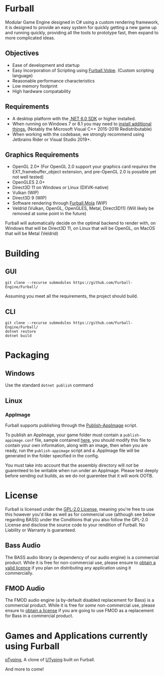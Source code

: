 # Furball

Modular Game Engine designed in C# using a custom rendering framework, it is designed to provide an easy system for quickly getting a new game up and running quickly, providing all the tools to prototype fast, then expand to more complicated ideas.

## Objectives

* Ease of development and startup
* Easy Incorporation of Scripting using [Furball.Volpe](https://github.com/Furball-Engine/Furball.Volpe). (Custom scripting language)
* Reasonable performance characteristics
* Low memory footprint
* High hardware compatability

## Requirements

* A desktop platform with the [.NET 6.0 SDK](https://dotnet.microsoft.com/download) or higher installed.
* When running on Windows 7 or 8.1 you may need to [install additional things.](https://docs.microsoft.com/en-us/dotnet/core/install/windows?tabs=net50&pivots=os-windows#dependencies) (Notably the Microsoft Visual C++ 2015-2019 Redistributable)
* When working with the codebase, we strongly recommend using Jetbrains Rider or Visual Studio 2019+.

## Graphics Requirements

* OpenGL 2.0* (For OpenGL 2.0 support your graphics card *requires* the EXT_framebuffer_object extension, and pre-OpenGL 2.0 is possible yet not well tested)
* OpenGLES 2.0+
* Direct3D 11 on Windows or Linux (DXVK-native)
* Vulkan (WIP)
* Direct3D 9 (WIP)
* Software rendering through [Furball.Mola](https://github.com/Furball-Engine/Furball.Mola) (WIP)
* Veldrid (Vulkan, OpenGL, OpenGLES, Metal, Direct3D11) (Will likely be removed at some point in the future)

Furball will automatically decide on the optimal backend to render with, on Windows that will be Direct3D 11, on Linux that will be OpenGL, on MacOS that will be Metal (Veldrid)

# Building

## GUI

`git clone --recurse submodules https://github.com/Furball-Engine/Furball/`

Assuming you meet all the requirements, the project should build.

## CLI

`git clone --recurse submodules https://github.com/Furball-Engine/Furball/`<br>
`dotnet restore`<br>
`dotnet build`

# Packaging

## Windows

Use the standard `dotnet publish` command

## Linux

### AppImage

Furball supports publishing through the [Publish-AppImage](https://github.com/kuiperzone/Publish-AppImage/) script.

To publish an AppImage, your game folder must contain a `publish-appimage.conf` file, sample contained [here](https://github.com/Furball-Engine/Furball/blob/master/Furball.Game/publish-appimage.conf), you should modify this file to contain your own information, along with an image, then when you are ready, run the `publish-appimage` script and a .AppImage file will be generated in the folder specified in the config.

You must take into account that the assembly directory will *not* be guarenteed to be writable when run under an AppImage. Please test deeply before sending out builds, as we do not guarentee that it will work OOTB.

# License

Furball is licensed under the [GPL-2.0 License](https://github.com/Furball-Engine/Furball/blob/master/LICENSE), meaning you're free to use this however you'd like as well as for commercial use (although see below regarding BASS) under the Conditions that you also follow the GPL-2.0 License and disclose the source code to your rendition of Furball. No Liability or Warranty is guaranteed.

## Bass Audio

The BASS audio library (a dependency of our audio engine) is a commercial product. While it is free for non-commercial use, please ensure to [obtain a valid licence](http://www.un4seen.com/bass.html#license) if you plan on distributing any application using it commercially.

## FMOD Audio

The FMOD audio engine (a by-default disabled replacement for Bass) is a commercial product. While it is free for *some* non-commercial use, please ensure to [obtain a license](https://fmod.com/licensing) if you are going to use FMOD as a replacement for Bass in a commercial product.

# Games and Applications currently using Furball

[pTyping](https://github.com/Beyley/pTyping), A clone of [UTyping](https://tosk.jp/utyping/) built on Furball.

And more to come!
